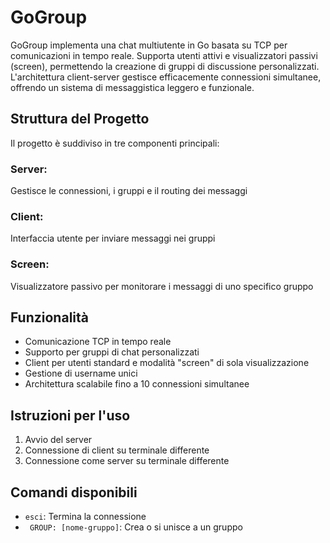 # GoGroup
GoGroup implementa una chat multiutente in Go basata su TCP per comunicazioni in tempo reale. Supporta utenti attivi e visualizzatori passivi (screen), permettendo la creazione di gruppi di discussione personalizzati. L'architettura client-server gestisce efficacemente connessioni simultanee, offrendo un sistema di messaggistica leggero e funzionale.
## Struttura del Progetto
Il progetto è suddiviso in tre componenti principali:

### Server: 
Gestisce le connessioni, i gruppi e il routing dei messaggi

### Client: 
Interfaccia utente per inviare messaggi nei gruppi

### Screen: 
Visualizzatore passivo per monitorare i messaggi di uno specifico gruppo

## Funzionalità

- Comunicazione TCP in tempo reale
- Supporto per gruppi di chat personalizzati
- Client per utenti standard e modalità "screen" di sola visualizzazione
- Gestione di username unici
- Architettura scalabile fino a 10 connessioni simultanee

## Istruzioni per l'uso
1. Avvio del server
2. Connessione di client su terminale differente
3. Connessione come server su terminale differente

## Comandi disponibili 
- ```esci```: Termina la connessione
- ``` GROUP: [nome-gruppo]```: Crea o si unisce a un gruppo
